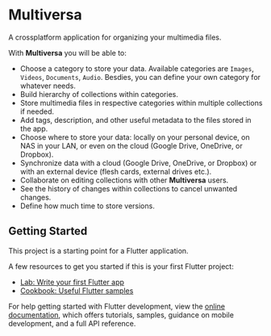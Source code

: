 # Multiversa

A crossplatform application for organizing your multimedia files.

With **Multiversa** you will be able to:

- Choose a category to store your data. Available categories are `Images`, `Videos`, `Documents`, `Audio`. Besdies, you can define your own category for whatever needs.
- Build hierarchy of collections within categories.
- Store multimedia files in respective categories within multiple collections if needed.
- Add tags, description, and other useful metadata to the files stored in the app.
- Choose where to store your data: locally on your personal device, on NAS in your LAN, or even on the cloud (Google Drive, OneDrive, or Dropbox).
- Synchronize data with a cloud (Google Drive, OneDrive, or Dropbox) or with an external device (flesh cards, external drives etc.).
- Collaborate on editing collections with other **Multiversa** users.
- See the history of changes within collections to cancel unwanted changes.
- Define how much time to store versions.

## Getting Started

This project is a starting point for a Flutter application.

A few resources to get you started if this is your first Flutter project:

- [Lab: Write your first Flutter app](https://docs.flutter.dev/get-started/codelab)
- [Cookbook: Useful Flutter samples](https://docs.flutter.dev/cookbook)

For help getting started with Flutter development, view the
[online documentation](https://docs.flutter.dev/), which offers tutorials,
samples, guidance on mobile development, and a full API reference.
